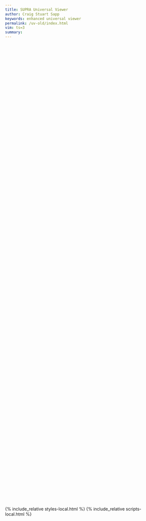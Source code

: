 ```yaml
---
title: SUPRA Universal Viewer
author: Craig Stuart Sapp
keywords: enhanced universal viewer
permalink: /uv-old/index.html
vim: ts=3
summary: 
---
```


<div id="info"></div>

<div style="height:54px; width:100%;"><audio style="margin-top:-10px;" id="audio"></audio></div>

<!-- src="https://embed.stanford.edu/iframe?url=https://purl.stanford.edu/mx599qs6329&amp;hide_title=true"  -->
<iframe 
	height="450px" 
	width="100%" 
	frameborder="0" 
	marginwidth="0" 
	marginheight="0" 
	scrolling="no" 	
	allowfullscreen="">
</iframe>

<div style="height:1000px"></div>

{% include_relative styles-local.html %}
{% include_relative scripts-local.html %}



